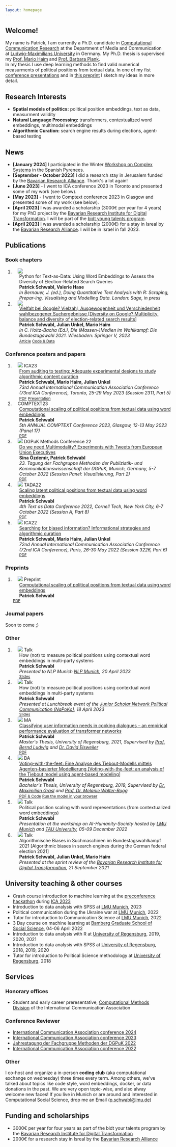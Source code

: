 ```yaml
---
layout: homepage
---
```


## Welcome!
My name is Patrick, I am currently a Ph.D. candidate in [Computational Communication Research](https://www.en.ifkw.uni-muenchen.de/research/chairs/haim/profile/index.html) at the Department of Media and Communication at [Ludwig-Maximilians University](https://www.lmu.de/en/) in Germany.
My Ph.D. thesis is supervised my [Prof. Mario Haim](https://www.en.ifkw.uni-muenchen.de/staff/full_professors/haim_mario/index.html) and [Prof. Barbara Plank](https://www.cis.uni-muenchen.de/personen/professoren/bplank/index.html).  
In my thesis I use deep learning methods to find valid numerical measurments of political positions from textual data. In one of my fist [conference presentations](https://doi.org/10.5281/zenodo.7308196) and in [this preprint](https://doi.org/10.31235/osf.io/rb4sp) I sketch my ideas in more detail.


## Research Interests

- **Spatial models of politics:** political position embeddings, text as data, measurment validity
- **Natural Language Processing:** transformers, contextualized word embeddings, multimodal embeddings
- **Algorithmic Curation:** search engine results during elections, agent-based testing

## News

- **[January 2024]** I participated in the Winter [Workshop on Complex Systems](https://wwcs2024.github.io/) in the Spanish Pyrenees.
- **[September - October 2023]** I did a research stay in Jerusalem funded by the [Bavarian Research Alliance](https://www.bayfor.org/en/). Thank's a lot again!
- **[June 2023]** - I went to ICA conference 2023 in Toronto and presented some of my work (see below).
- **[May 2023]** - I went to Comptext conference 2023 in Glasgow and presented some of my work (see below).
- **[April 2023]** I was awarded a scholarship (3000€ per year for 4 years) for my PhD project by the [Bavarian Research Institute for Digital Transformation](https://en.bidt.digital/). I will be part of the [bidt young talents program](https://www.bidt.digital/foerderprogramme/#graduate-center). 
- **[April 2023]** I was awarded a scholarship (2000€) for a stay in Isreal by the [Bavarian Research Alliance](https://www.bayfor.org/en/). I will be in Israel in fall 2023.



<!-- - **[March 2023]** My abstract and presentation on "Computational scaling of political positions from textual data using word embeddings" was accepted for the [CompText conference 2023](https://www.comptextconference.org/).
- **[January 2023]** Our (with [Mario Haim](https://haim.it/academia/) and [Julian Unkel](https://julianunkel.com/)) paper "From auditing to testing: Adequate experimental designs to study algorithmic content curation" has been accepted for [ICA 2023](https://www.icahdq.org/)
- **[January 2023]** My first single-authored paper "Computational scaling of political positions from textual data using word embeddings" has been rejected for [ICA 2023](https://www.icahdq.org/). Maybe next time :) [I uploaded it as a preprint to SocArXiv](https://doi.org/10.31235/osf.io/rb4sp). If you're interested in word embeddings and political positions let me know what you think or what I could improve the paper. :)
 - **[September-Febuary 2021]** I started a positions as a project worker in the project "Algorithmic biases in search engines in the 2021 German federal election campaign" with [Mario Haim](https://haim.it/academia/) and [Julian Unkel](https://julianunkel.com/)
- **[July-September 2021]** I started a positions as a project worker at [SPARTA](https://twitter.com/projekt_sparta) at the Bundeswehr University Munich with [Jasmin Riedl](https://www.unibw.de/politikwissenschaft/professuren/lehrstuhl-invr/riedl) and [Wiebke Drews](https://sites.google.com/view/wiebkedrews/)
- **[March 2021]** I finished my Master's thesis on unsing Transformers in NLP for assisted cooking -->



## Publications

### Book chapters

<!-- <h2 id="publications" style="margin: 2px 0px -15px;">Publications<temp style="font-size:15px;">[</temp><a href="https://scholar.google.com/citations?user=B7jHLRwAAAAJ&hl" target="_blank" style="font-size:15px;">Google Scholar</a><temp style="font-size:15px;">]</temp><temp style="font-size:15px;">
<h3 id="publications" style="margin: 2px 0px -15px;">Book chapters<temp style="font-size:15px;"> -->



<div class="publications">
<ol class="bibliography">
<li>
<div class="pub-row">
  <div class="col-sm-3 abbr" style="position: relative;padding-right: 15px;padding-left: 15px;">
    <img src=" ./assets/img/word_embeddings_for_survey_analysis.png" class="teaser img-fluid z-depth-1">
            <!-- <abbr class="badge">TPAMI</abbr> -->
  </div>
  <div id="peng2021copo" class="col-sm-9" style="position: relative;width: 100%;padding-right: 15px;padding-left: 20px;">
      <div class="title">Python for Text-as-Data: Using Word Embeddings to Assess the Diversity of Election-Related Search Queries</div>
      <div class="author"><strong><b>Patrick Schwabl</b>, Valerie Hase</strong></div>
      <div class="periodical"><em> In Bernauer, J. (ed.), Doing Quantitative Text Analysis with R: Scraping, Prepar-ing, Visualising and Modelling Data. London: Sage, in press</em>
      </div>
  </div>
</div>
</li>




<li>
<div class="pub-row">
  <div class="col-sm-3 abbr" style="position: relative;padding-right: 15px;padding-left: 15px;">
    <img src=" ./assets/img/google_paper.png" class="teaser img-fluid z-depth-1">
            <!-- <abbr class="badge">TPAMI</abbr> -->
  </div>
  <div id="peng2021copo" class="col-sm-9" style="position: relative;width: 100%;padding-right: 15px;padding-left: 20px;">
      <div class="title"><a href="https://link.springer.com/chapter/10.1007/978-3-658-38967-3_11">Vielfalt bei Google? Vielzahl, Ausgewogenheit und Verschiedenheit wahlbezogener Suchergebnisse [Diversity on Google? Multiplicity, balance and diversity of election-related search results]</a></div>
      <div class="author"><strong><b>Patrick Schwabl</b>, Julian Unkel, Mario Haim</strong></div>
      <div class="periodical"><em>In C. Holtz-Bacha (Ed.), Die (Massen-)Medien im Wahlkampf: Die Bundestagswahl 2021. Wiesbaden: Springer V, 2023</em>
      </div>
    <div class="links">
      <a href="https://link.springer.com/chapter/10.1007/978-3-658-38967-3_11" class="btn btn-sm z-depth-0" role="button" target="_blank" style="font-size:12px;">Article</a>
      <a href="https://osf.io/438mc" class="btn btn-sm z-depth-0" role="button" target="_blank" style="font-size:12px;">Code & Data</a>
      <!-- <a href="https://bib.yliu.me/TPAMI22.txt" class="btn btn-sm z-depth-0" role="button" target="_blank" style="font-size:12px;">BibTex</a> -->
    </div>
  </div>
</div>
</li>
</ol>
</div>

  
### Conference posters and papers

<div class="publications">
<ol class="bibliography">


<li>
<div class="pub-row">
  <div class="col-sm-3 abbr" style="position: relative;padding-right: 15px;padding-left: 15px;">
    <img src=" ./assets/img/abt_ica23.png" class="teaser img-fluid z-depth-1">
            <abbr class="badge">ICA23</abbr>
  </div>
  <div id="peng2021copo" class="col-sm-9" style="position: relative;width: 100%;padding-right: 15px;padding-left: 20px;">
      <div class="title"><a href="https://doi.org/10.17605/OSF.IO/UDYCH">From auditing to testing: Adequate experimental designs to study algorithmic content curation</a></div>
      <div class="author"><strong><b>Patrick Schwabl</b>, Mario Haim, Julian Unkel</strong></div>
      <div class="periodical"><em>73rd Annual International Communication Association Conference (73nd ICA Conference), Toronto, 25-29 May 2023 (Session 2311, Part 5)</em>
      </div>
    <div class="links">
      <a href="https://doi.org/10.17605/OSF.IO/UDYCH" class="btn btn-sm z-depth-0" role="button" target="_blank" style="font-size:12px;">PDF</a>
      <a href="https://docs.google.com/presentation/d/1Yy08LcVyrlPwxi6bhCPVx5pfGM1oSSdM1GFwytmZyx0/edit?usp=sharing" class="btn btn-sm z-depth-0" role="button" target="_blank" style="font-size:12px;">Presentation</a>
      <!-- <a href="https://bib.yliu.me/TPAMI22.txt" class="btn btn-sm z-depth-0" role="button" target="_blank" style="font-size:12px;">BibTex</a> -->
    </div>
  </div>
</div>
</li>


<li>
<div class="pub-row">
  <div class="col-sm-3 abbr" style="position: relative;padding-right: 15px;padding-left: 15px;">
    <!--<img src=" ./assets/img/abt_ica23.png" class="teaser img-fluid z-depth-1"> -->
            <abbr class="badge">COMPTEXT23</abbr>
  </div>
  <div id="peng2021copo" class="col-sm-9" style="position: relative;width: 100%;padding-right: 15px;padding-left: 20px;">
      <div class="title"><a href="https://doi.org/10.31235/osf.io/rb4sp">Computational scaling of political positions from textual data using word embeddings</a></div>
      <div class="author"><strong><b>Patrick Schwabl</b></strong></div>
      <div class="periodical"><em>5th ANNUAL COMPTEXT Conference 2023, Glasgow, 12-13 May 2023 (Panel 17)</em>
      </div>
    <div class="links">
      <a href="https://doi.org/10.31235/osf.io/rb4sp" class="btn btn-sm z-depth-0" role="button" target="_blank" style="font-size:12px;">PDF</a>
      <!-- <a href="https://bib.yliu.me/TPAMI22.txt" class="btn btn-sm z-depth-0" role="button" target="_blank" style="font-size:12px;">BibTex</a> -->
    </div>
  </div>
</div>
</li>


<li>
<div class="pub-row">
  <div class="col-sm-3 abbr" style="position: relative;padding-right: 15px;padding-left: 15px;">
    <img src=" ./assets/img/dgpuk_methoden_22.png" class="teaser img-fluid z-depth-1">
            <abbr class="badge">DGPuK Methods Conference 22</abbr>
  </div>
  <div id="peng2021copo" class="col-sm-9" style="position: relative;width: 100%;padding-right: 15px;padding-left: 20px;">
      <div class="title"><a href="https://doi.org/10.5281/zenodo.7308244">Do we need Multimodality? Experiments with Tweets from European Union Executives</a></div>
      <div class="author"><strong><b>Sina Özdemir, Patrick Schwabl</b></strong></div>
      <div class="periodical"><em>23. Tagung der Fachgruppe Methoden der Publizistik- und Kommunikationswissenschaft der DGPuK, Munich, Germany, 5-7 October 2022 (Session Panel: Visualisierung, Part 2)</em>
      </div>
    <div class="links">
      <a href="https://doi.org/10.5281/zenodo.7308244" class="btn btn-sm z-depth-0" role="button" target="_blank" style="font-size:12px;">PDF</a>
      <!-- <a href="https://osf.io/438mc" class="btn btn-sm z-depth-0" role="button" target="_blank" style="font-size:12px;">Code</a> -->
      <!-- <a href="https://bib.yliu.me/TPAMI22.txt" class="btn btn-sm z-depth-0" role="button" target="_blank" style="font-size:12px;">BibTex</a> -->
    </div>
  </div>
</div>
</li>



<li>
<div class="pub-row">
  <div class="col-sm-3 abbr" style="position: relative;padding-right: 15px;padding-left: 15px;">
    <img src=" ./assets/img/tada_22.png" class="teaser img-fluid z-depth-1">
            <abbr class="badge">TADA22</abbr>
  </div>
  <div id="peng2021copo" class="col-sm-9" style="position: relative;width: 100%;padding-right: 15px;padding-left: 20px;">
      <div class="title"><a href="https://doi.org/10.5281/zenodo.7308196">Scaling latent political positions from textual data using word embeddings</a></div>
      <div class="author"><strong><b>Patrick Schwabl</b></strong></div>
      <div class="periodical"><em>4th Text as Data Conference 2022, Cornell Tech, New York City, 6-7 October 2022 (Session A, Part 8)</em>
      </div>
    <div class="links">
      <a href="https://doi.org/10.5281/zenodo.7308196" class="btn btn-sm z-depth-0" role="button" target="_blank" style="font-size:12px;">PDF</a>
      <!-- <a href="https://osf.io/438mc" class="btn btn-sm z-depth-0" role="button" target="_blank" style="font-size:12px;">Code</a> -->
      <!-- <a href="https://bib.yliu.me/TPAMI22.txt" class="btn btn-sm z-depth-0" role="button" target="_blank" style="font-size:12px;">BibTex</a> -->
    </div>
  </div>
</div>
</li>



<li>
<div class="pub-row">
  <div class="col-sm-3 abbr" style="position: relative;padding-right: 15px;padding-left: 15px;">
    <img src=" ./assets/img/ica_22.png" class="teaser img-fluid z-depth-1">
            <abbr class="badge">ICA22</abbr>
  </div>
  <div id="peng2021copo" class="col-sm-9" style="position: relative;width: 100%;padding-right: 15px;padding-left: 20px;">
      <div class="title"><a href="https://doi.org/10.5281/zenodo.7308072">Searching for biased information? Informational strategies and algorithmic curation</a></div>
      <div class="author"><strong><b>Patrick Schwabl</b>, Mario Haim, Julian Unkel</strong></div>
      <div class="periodical"><em>72nd Annual International Communication Association Conference (72nd ICA Conference), Paris, 26-30 May 2022 (Session 3226, Part 6)</em>
      </div>
    <div class="links">
      <a href="https://doi.org/10.5281/zenodo.7308072" class="btn btn-sm z-depth-0" role="button" target="_blank" style="font-size:12px;">PDF</a>
      <!-- <a href="https://osf.io/438mc" class="btn btn-sm z-depth-0" role="button" target="_blank" style="font-size:12px;">Code & Data</a> -->
      <!-- <a href="https://bib.yliu.me/TPAMI22.txt" class="btn btn-sm z-depth-0" role="button" target="_blank" style="font-size:12px;">BibTex</a> -->
    </div>
  </div>
</div>
</li>

</ol>
</div>


### Preprints


<div class="publications">
<ol class="bibliography">
  <li>
    <div class="pub-row">
      <div class="col-sm-3 abbr" style="position: relative;padding-right: 15px;padding-left: 15px;">
        <img src=" ./assets/img/preprint.png" class="teaser img-fluid z-depth-1">
        <abbr class="badge">Preprint</abbr>
      </div>
      <div id="peng2021copo" class="col-sm-9" style="position: relative;width: 100%;padding-right: 15px;padding-left: 20px;">
        <div class="title"><a href="https://doi.org/10.31235/osf.io/rb4sp">Computational scaling of political positions from textual data using word embeddings</a></div>
        <div class="author"><strong><b>Patrick Schwabl</b></strong></div>
      </div>
      <div class="links">
        <a href="https://doi.org/10.31235/osf.io/rb4sp" class="btn btn-sm z-depth-0" role="button" target="_blank" style="font-size:12px;">PDF</a>
      </div>
    </div>
  </li>
</ol>
</div>

### Journal papers

Soon to come ;)

### Other





<div class="publications">
<ol class="bibliography">


<li>
<div class="pub-row">
  <div class="col-sm-3 abbr" style="position: relative;padding-right: 15px;padding-left: 15px;">
    <img src=" ./assets/img/nlp_munich_napoko.png" class="teaser img-fluid z-depth-1">
            <abbr class="badge">Talk</abbr>
  </div>
  <div id="peng2021copo" class="col-sm-9" style="position: relative;width: 100%;padding-right: 15px;padding-left: 20px;">
      <div class="title">How (not) to measure political positions using contextual word embeddings in multi-party systems</div>
      <div class="author"><strong><b>Patrick Schwabl</b></strong></div>
      <div class="periodical"><em>Presented to NLP Munich <a href="https://munich-nlp.github.io/">NLP Munich</a>, 20 April 2023</em>
      </div>
    <div class="links">
      <a href="https://docs.google.com/presentation/d/1QhACyJ5be8xIf1NVZZ3TDOD8s1oTDTNX/edit?usp=sharing&ouid=110154051659180586664&rtpof=true&sd=true" class="btn btn-sm z-depth-0" role="button" target="_blank" style="font-size:12px;">Slides</a>
<!--       <a href="https://osf.io/438mc" class="btn btn-sm z-depth-0" role="button" target="_blank" style="font-size:12px;">Code</a> -->
<!--       <a href="https://bib.yliu.me/TPAMI22.txt" class="btn btn-sm z-depth-0" role="button" target="_blank" style="font-size:12px;">BibTex</a> -->
    </div>
  </div>
</div>
</li>


<li>
<div class="pub-row">
  <div class="col-sm-3 abbr" style="position: relative;padding-right: 15px;padding-left: 15px;">
    <img src=" ./assets/img/nlp_munich_napoko.png" class="teaser img-fluid z-depth-1">
            <abbr class="badge">Talk</abbr>
  </div>
  <div id="peng2021copo" class="col-sm-9" style="position: relative;width: 100%;padding-right: 15px;padding-left: 20px;">
      <div class="title">How (not) to measure political positions using contextual word embeddings in multi-party systems</div>
      <div class="author"><strong><b>Patrick Schwabl</b></strong></div>
      <div class="periodical"><em>Presented at Lunchbreak event of the <a href="http://napoko.de/">Junior Scholar Network Political Communication (NaPoKo)</a>, 18 April 2023</em>
      </div>
    <div class="links">
      <a href="https://docs.google.com/presentation/d/1QhACyJ5be8xIf1NVZZ3TDOD8s1oTDTNX/edit?usp=sharing&ouid=110154051659180586664&rtpof=true&sd=true" class="btn btn-sm z-depth-0" role="button" target="_blank" style="font-size:12px;">Slides</a>
<!--       <a href="https://osf.io/438mc" class="btn btn-sm z-depth-0" role="button" target="_blank" style="font-size:12px;">Code</a> -->
<!--       <a href="https://bib.yliu.me/TPAMI22.txt" class="btn btn-sm z-depth-0" role="button" target="_blank" style="font-size:12px;">BibTex</a> -->
    </div>
  </div>
</div>
</li>



<li>
<div class="pub-row">
  <div class="col-sm-3 abbr" style="position: relative;padding-right: 15px;padding-left: 15px;">
    <img src=" ./assets/img/bert_attention.png" class="teaser img-fluid z-depth-1">
            <abbr class="badge">MA</abbr>
  </div>
  <div id="peng2021copo" class="col-sm-9" style="position: relative;width: 100%;padding-right: 15px;padding-left: 20px;">
      <div class="title"><a href="https://epub.uni-regensburg.de/46308/">Classifying user information needs in cooking dialogues – an empirical performance evaluation of transformer networks </a></div>
      <div class="author"><strong><b>Patrick Schwabl</b></strong></div>
      <div class="periodical"><em>Master's Thesis, University of Regensburg, 2021, Supervised by <a href="https://www.uni-regensburg.de/sprache-literatur-kultur/informationswissenschaft/mitarbeiter/bernd-ludwig/index.html">Prof. Bernd Ludwig</a> and <a href="https://www.uni-regensburg.de/sprache-literatur-kultur/informationswissenschaft/mitarbeiter/david-elsweiler/index.html">Dr. David Elsweiler</a></em>
      </div>
    <div class="links">
      <a href="https://epub.uni-regensburg.de/46308/" class="btn btn-sm z-depth-0" role="button" target="_blank" style="font-size:12px;">PDF</a>
      <!-- <a href="https://osf.io/438mc" class="btn btn-sm z-depth-0" role="button" target="_blank" style="font-size:12px;">Code</a> -->
      <!-- <a href="https://bib.yliu.me/TPAMI22.txt" class="btn btn-sm z-depth-0" role="button" target="_blank" style="font-size:12px;">BibTex</a> -->
    </div>
  </div>
</div>
</li>


<li>
<div class="pub-row">
  <div class="col-sm-3 abbr" style="position: relative;padding-right: 15px;padding-left: 15px;">
    <img src=" ./assets/img/tiebout-1.png" class="teaser img-fluid z-depth-1">
            <abbr class="badge">BA</abbr>
  </div>
  <div id="peng2021copo" class="col-sm-9" style="position: relative;width: 100%;padding-right: 15px;padding-left: 20px;">
      <div class="title"><a href="https://doi.org/10.5281/zenodo.7515125">Voting-with-the-feet: Eine Analyse des Tiebout-Modells mittels Agenten-basierter Modellierung [Voting-with-the-feet: an analysis of the Tiebout model using agent-based modeling] </a></div>
      <div class="author"><strong><b>Patrick Schwabl</b></strong></div>
      <div class="periodical"><em>Bachelor's Thesis, University of Regensburg, 2019, Supervised by <a href="https://www.uni-regensburg.de/philosophie-kunst-geschichte-gesellschaft/politikwissenschaft/institut/lehrkraft-besondere/index.html">Dr. Maximilian Grasl</a> and <a href="https://www.uni-regensburg.de/philosophie-kunst-geschichte-gesellschaft/methoden-politikwissenschaft/walter-rogg/index.html">Prof. Dr. Melanie Walter-Rogg</a></em>
      </div>
    <div class="links">
      <a href="https://doi.org/10.5281/zenodo.7515125" class="btn btn-sm z-depth-0" role="button" target="_blank" style="font-size:12px;">PDF & Code</a>
      <a href="https://modelingcommons.org/browse/one_model/6041" class="btn btn-sm z-depth-0" role="button" target="_blank" style="font-size:12px;">Run the model in your browser</a>
      <!-- <a href="https://bib.yliu.me/TPAMI22.txt" class="btn btn-sm z-depth-0" role="button" target="_blank" style="font-size:12px;">BibTex</a> -->
    </div>
  </div>
</div>
</li>



<li>
<div class="pub-row">
  <div class="col-sm-3 abbr" style="position: relative;padding-right: 15px;padding-left: 15px;">
    <img src=" ./assets/img/lmu_tau.png" class="teaser img-fluid z-depth-1">
            <abbr class="badge">Talk</abbr>
  </div>
  <div id="peng2021copo" class="col-sm-9" style="position: relative;width: 100%;padding-right: 15px;padding-left: 20px;">
      <div class="title">Political position scaling with word representations (from contextualized word embeddings)</div>
      <div class="author"><strong><b>Patrick Schwabl</b></strong></div>
      <div class="periodical"><em>Presentation at the workshop on AI-Humanity-Society hosted by <a href="https://www.lmu.de/de/index.html">LMU Munich</a> and <a href="https://english.tau.ac.il/">TAU University</a>, 05-09 December 2022</em>
      </div>
    <!-- <div class="links">
      <a href="https://epub.uni-regensburg.de/46308/" class="btn btn-sm z-depth-0" role="button" target="_blank" style="font-size:12px;">PDF</a>
      <a href="https://osf.io/438mc" class="btn btn-sm z-depth-0" role="button" target="_blank" style="font-size:12px;">Code</a>
      <a href="https://bib.yliu.me/TPAMI22.txt" class="btn btn-sm z-depth-0" role="button" target="_blank" style="font-size:12px;">BibTex</a>
    </div> -->
  </div>
</div>
</li>


<li>
<div class="pub-row">
  <div class="col-sm-3 abbr" style="position: relative;padding-right: 15px;padding-left: 15px;">
    <img src=" ./assets/img/bidt_sprint_review.png" class="teaser img-fluid z-depth-1">
            <abbr class="badge">Talk</abbr>
  </div>
  <div id="peng2021copo" class="col-sm-9" style="position: relative;width: 100%;padding-right: 15px;padding-left: 20px;">
      <div class="title">Algorithmische Biases in Suchmaschinen im Bundestagswahlkampf 2021 [Algorithmic biases in search engines during the German federal election 2021]</div>
      <div class="author"><strong><b>Patrick Schwabl,  Julian Unkel, Mario Haim</b></strong></div>
      <div class="periodical"><em>Presented at the sprint review of the <a href="https://en.bidt.digital/">Bavarian Research Institute for Digital Transformation</a>, 21 September 2021</em>
      </div>
    <!-- <div class="links">
      <a href="https://epub.uni-regensburg.de/46308/" class="btn btn-sm z-depth-0" role="button" target="_blank" style="font-size:12px;">PDF</a>
      <a href="https://osf.io/438mc" class="btn btn-sm z-depth-0" role="button" target="_blank" style="font-size:12px;">Code</a>
      <a href="https://bib.yliu.me/TPAMI22.txt" class="btn btn-sm z-depth-0" role="button" target="_blank" style="font-size:12px;">BibTex</a>
    </div> -->
  </div>
</div>
</li>



</ol>
</div>

## University teaching & other courses

- Crash course introduction to machine learning at the [preconference hackathon](https://www.hackingcommsci.org/) during [ICA 2023](https://www.icahdq.org/mpage/ICA23)
- Introduction to data analysis with SPSS at [LMU Munich](https://www.lmu.de/de/index.html), 2023
- Political communication during the Ukraine war at [LMU Munich](https://www.lmu.de/de/index.html), 2022
- Tutor for introduction to Communication Science at [LMU Munich](https://www.lmu.de/de/index.html), 2022
- 3 Day course on machine learning at [Bamberg Graduate School of Social Science](https://www.uni-bamberg.de/en/bagss/), 04-06 April 2022
- Introduction to data analysis with R at [University of Regensburg](https://www.uni-regensburg.de/), 2019, 2020, 2021
- Introduction to data analysis with SPSS at [University of Regensburg](https://www.uni-regensburg.de/), 2018, 2019, 2020
- Tutor for introduction to Political Science methodology at [University of Regensburg](https://www.uni-regensburg.de/), 2018

## Services

### Honorary offices

- Student and early career preresentative, [Computational Methods Division](https://www.icahdq.org/group/compmethds) of the International Communication Association

### Conference Reviewer

- [International Communication Association conference 2024](https://www.icahdq.org/mpage/ica24)
- [International Communication Association conference 2023](https://www.icahdq.org/mpage/ICA23)
- [Jahrestagung der Fachgruppe Methoden der DGPuK 2022](https://www.dgpuk.de/de/methoden-der-publizistik-und-kommunikationswissenschaft.html)
- [International Communication Association conference 2022](https://www.icahdq.org/page/ICA2022)

### Other

I co-host and organize a in-person **coding club** (aka computational exchange on wednesday) three times every term. Among others, we've talked about topics like code style, word embeddings, docker, or data donations in the past. We are very open topic-wise, and also alway welcome new faces! If you live in Munich or are around and interested in Computational Social Science, drop me an Email (p.schwabl@lmu.de)

## Funding and scholarships

- 3000€ per year for four years as part of the bidt your talents program by the [Bavarian Research Institute for Digital Transformation](https://en.bidt.digital/)
- 2000€ for a research stay in Isreal by the [Bavarian Research Alliance](https://www.bayfor.org/en/)
